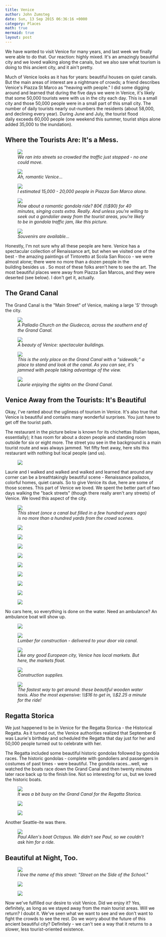 ```yaml
---
title: Venice
author: John Zumsteg
date: Sun, 13 Sep 2015 06:36:16 +0000
category: Places
math: true
mermaid: true
layout: post
---
```

We have wanted to visit Venice for many years, and last week we finally were able to do that. Our reaction: highly mixed. It's an amazingly beautiful city and we loved walking along the canals, but we also saw what tourism is doing to this ancient city, and it ain't pretty.

Much of Venice looks as it has for years: beautiful houses on quiet canals. But the main areas of interest are a nightmare of crowds; a friend describes Venice's Piazza St Marco as "heaving with people." I did some digging around and learned that during the five days we were in Venice, it's likely that some 50,000 tourists were with us in the city each day. This is a small city and those 50,000 people were in a small part of this small city. The number of daily tourists nearly out-numbers the residents (about 58,000, and declining every year). During June and July, the tourist flood daily exceeds 60,000 people (one weekend this summer, tourist ships alone added 35,000 to the inundation).
<h2>Where the Tourists Are: It's a Mess.</h2>
<figure>
	<img src="{{site.url}}/assets/images/2015/09/Venice-crowds-1.jpg"/>
	<figcaption><em>We ran into streets so crowded the traffic just stopped - no one could move.</em></figcaption>
</figure>



<figure>
	<img src="{{site.url}}/assets/images/2015/09/Venice-crowds-2.jpg"/>
	<figcaption><em>Ah, romantic Venice...</em></figcaption>
</figure>



<figure>
	<img src="{{site.url}}/assets/images/2015/09/Venice-crowds-3.jpg"/>
	<figcaption><em>I estimated 15,000 - 20,000 people in Piazza San Marco alone.</em></figcaption>
</figure>



<figure>
	<img src="{{site.url}}/assets/images/2015/09/Venice-crowds-4.jpg"/>
	<figcaption><em>How about a romantic gondola ride? 80€ (\\$90) for 40 minutes, singing costs extra. Really. And unless you're willing to seek out a gondolier away from the tourist areas, you're likely to be in gondola traffic jam, like this picture.</em></figcaption>
</figure>



<figure>
	<img src="{{site.url}}/assets/images/2015/09/DSC09113.jpg"/>
	<figcaption><em>Souvenirs are available...</em></figcaption>
</figure>



Honestly, I'm not sure why all these people are here. Venice has a spectacular collection of Renaissance art, but when we visited one of the best - the amazing paintings of Tintoretto at Scola San Rocco - we were almost alone; there were no more than a dozen people in the building besides us . So most of these folks aren't here to see the art. The most beautiful places were away from Piazza San Marcos, and they were deserted (see below). I don't get it, actually.
<h2>The Grand Canal</h2>
The Grand Canal is the "Main Street" of Venice, making a large 'S' through the city.

<figure>
	<img src="{{site.url}}/assets/images/2015/09/DSC08913.jpg"/>
	<figcaption><em>A Palladio Church on the Giudecca, across the southern end of the Grand Canal.</em></figcaption>
</figure>



<figure>
	<img src="{{site.url}}/assets/images/2015/09/DSC08926.jpg"/>
	<figcaption><em>A beauty of Venice: spectacular buildings.</em></figcaption>
</figure>



<figure>
	<img src="{{site.url}}/assets/images/2015/09/DSC08879.jpg"/>
	<figcaption><em>This is the only place on the Grand Canal with a "sidewalk;" a place to stand and look at the canal. As you can see, it's jammed with people taking advantage of the view.</em></figcaption>
</figure>



<figure>
	<img src="{{site.url}}/assets/images/2015/09/DSC08872.jpg"/>
	<figcaption><em>Laurie enjoying the sights on the Grand Canal.</em></figcaption>
</figure>


<h2>Venice Away from the Tourists: It's Beautiful</h2>
Okay, I've ranted about the ugliness of tourism in Venice. It's also true that Venice is beautiful and contains many wonderful surprises. You just have to get off the tourist path.

The restaurant in the picture below is known for its chichettas (Italian tapas, essentially); it has room for about a dozen people and standing room outside for six or eight more. The street you see in the background is a main tourist route and was always jammed. Yet fifty feet away, here sits this restaurant with nothing but local people (and us).

<figure>
	<img src="{{site.url}}/assets/images/2015/09/DSC09115.jpg"/>
	<figcaption></figcaption>
</figure>



Laurie and I walked and walked and walked and learned that around any corner can be a breathtakingly beautiful scene - Renaissance pallazos, colorful homes, quiet canals. So to give Venice its due, here are some of those scenes. This part of Venice we loved.
We spent the better part of two days walking the "back streets" (though there really aren't any streets) of Venice. We loved this aspect of the city.

<figure>
	<img src="{{site.url}}/assets/images/2015/09/DSC08984.jpg"/>
	<figcaption><em>This street (once a canal but filled in a few hundred years ago) is no more than a hundred yards from the crowd scenes.</em></figcaption>
</figure>



<figure>
	<img src="{{site.url}}/assets/images/2015/09/DSC09111.jpg"/>
	<figcaption></figcaption>
</figure>

 <figure>
	<img src="{{site.url}}/assets/images/2015/09/DSC09022.jpg"/>
	<figcaption></figcaption>
</figure>

 <figure>
	<img src="{{site.url}}/assets/images/2015/09/DSC09003.jpg"/>
	<figcaption></figcaption>
</figure>

 <figure>
	<img src="{{site.url}}/assets/images/2015/09/DSC08999.jpg"/>
	<figcaption></figcaption>
</figure>

 <figure>
	<img src="{{site.url}}/assets/images/2015/09/DSC08972.jpg"/>
	<figcaption></figcaption>
</figure>

 <figure>
	<img src="{{site.url}}/assets/images/2015/09/DSC08900.jpg"/>
	<figcaption></figcaption>
</figure>

 <figure>
	<img src="{{site.url}}/assets/images/2015/09/DSC08862.jpg"/>
	<figcaption></figcaption>
</figure>

 <figure>
	<img src="{{site.url}}/assets/images/2015/09/DSC08851.jpg"/>
	<figcaption></figcaption>
</figure>

 <figure>
	<img src="{{site.url}}/assets/images/2015/09/DSC08850.jpg"/>
	<figcaption></figcaption>
</figure>



No cars here, so everything is done on the water. Need an ambulance? An ambulance boat will show up.

<figure>
	<img src="{{site.url}}/assets/images/2015/09/DSC09018.jpg"/>
	<figcaption></figcaption>
</figure>



<figure>
	<img src="{{site.url}}/assets/images/2015/09/DSC09107.jpg"/>
	<figcaption><em>Lumber for construction - delivered to your door via canal.</em></figcaption>
</figure>



<figure>
	<img src="{{site.url}}/assets/images/2015/09/DSC08969.jpg"/>
	<figcaption><em>Like any good European city, Venice has local markets. But here, the markets float.</em></figcaption>
</figure>



<figure>
	<img src="{{site.url}}/assets/images/2015/09/DSC08970.jpg"/>
	<figcaption><em>Construction supplies.</em></figcaption>
</figure>



<figure>
	<img src="{{site.url}}/assets/images/2015/09/DSC08875.jpg"/>
	<figcaption><em>The fastest way to get around: these beautiful wooden water taxis. Also the most expensive: \\$16 to get in, \\$2.25 a minute for the ride!</em></figcaption>
</figure>


<h2>Regatta Storica</h2>
We just happened to be in Venice for the Regatta Storica - the Historical Regatta. As it turned out, the Venice authorities realized that September 6 was Laurie's birthday and scheduled the Regatta that day just for her and 50,000 people turned out to celebrate with her.

The Regatta included some beautiful historic gondolas followed by gondola races. The historic gondolas - complete with gondoliers and passengers in costumes of past times - were beautiful. The gondola races...well, we watched the boats race down the Grand Canal and then twenty minutes later race back up to the finish line. Not so interesting for us, but we loved the historic boats.

<figure>
	<img src="{{site.url}}/assets/images/2015/09/DSC08894.jpg"/>
	<figcaption><em>It was a bit busy on the Grand Canal for the Regatta Storica.</em></figcaption>
</figure>



<figure>
	<img src="{{site.url}}/assets/images/2015/09/DSC08910.jpg"/>
	<figcaption></figcaption>
</figure>

 <figure>
	<img src="{{site.url}}/assets/images/2015/09/DSC08892.jpg"/>
	<figcaption></figcaption>
</figure>



Another Seattle-ite was there.

<figure>
	<img src="{{site.url}}/assets/images/2015/09/DSC08993.jpg"/>
	<figcaption><em>Paul Allen's boat Octopus. We didn't see Paul, so we couldn't ask him for a ride.</em></figcaption>
</figure>


<h2>Beautiful at Night, Too.</h2>
<figure>
	<img src="{{site.url}}/assets/images/2015/09/DSC09046.jpg"/>
	<figcaption><em>I love the name of this street: "Street on the Side of the School."</em></figcaption>
</figure>



<figure>
	<img src="{{site.url}}/assets/images/2015/09/DSC09043.jpg"/>
	<figcaption></figcaption>
</figure>

 <figure>
	<img src="{{site.url}}/assets/images/2015/09/DSC09067.jpg"/>
	<figcaption></figcaption>
</figure>



Now we've fulfilled our desire to visit Venice. Did we enjoy it? Yes, definitely, as long as we stayed away from the main tourist areas. Will we return? I doubt it. We've seen what we want to see and we don't want to fight the crowds to see the rest. Do we worry about the future of this ancient beautiful city? Definitely - we can't see a way that it returns to a slower, less tourist-oriented existence.

&nbsp;

&nbsp;

&nbsp;
